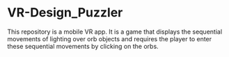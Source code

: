 # VR-Design_Puzzler
This repository is a mobile VR app. It is a game that displays the sequential movements of lighting over orb objects and requires the player to enter these sequential movements by clicking on the orbs.
